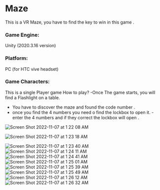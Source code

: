 # Maze


This is a VR Maze, you have to find the key to win in this game .

### Game Engine:
Unity (2020.3.16 version)

### Platform:
PC (for HTC vive headset)

### Game Characters:
This is a single Player game
How to play?
-Once The game starts, you will find a Flashlight on a table.
- You have to discover the maze and found the code number .
- once you find the 4 numbers you need o find the lockbox to open it.
-enter the 4 numbers and if they correct the lockbox will open .

![Screen Shot 2022-11-07 at 1 22 08 AM](https://user-images.githubusercontent.com/79119095/200201704-8b4636d4-a4f5-4c61-8ebf-489765e84825.png)


![Screen Shot 2022-11-07 at 1 23 18 AM](https://user-images.githubusercontent.com/79119095/200201786-1814a155-eb70-4b2b-8165-9f11467fa838.png)



![Screen Shot 2022-11-07 at 1 23 40 AM](https://user-images.githubusercontent.com/79119095/200201921-f4d313fd-9fd0-457c-8688-baadfb0c4cfe.png)
![Screen Shot 2022-11-07 at 1 24 11 AM](https://user-images.githubusercontent.com/79119095/200201970-40f9cf3a-4838-4c6d-a639-a72b0fbd7c8b.png)
![Screen Shot 2022-11-07 at 1 24 41 AM](https://user-images.githubusercontent.com/79119095/200202024-f4677053-ec05-4827-a8a4-93dc285d1916.png)
![Screen Shot 2022-11-07 at 1 25 01 AM](https://user-images.githubusercontent.com/79119095/200202073-f258dac7-2916-4b16-aae5-da086419457c.png)
![Screen Shot 2022-11-07 at 1 25 39 AM](https://user-images.githubusercontent.com/79119095/200202118-77b96fe9-aa18-479d-b97b-7cbda67be44e.png)
![Screen Shot 2022-11-07 at 1 25 49 AM](https://user-images.githubusercontent.com/79119095/200202144-75e5596e-01a2-4aaf-8279-de07c90bfbb5.png)
![Screen Shot 2022-11-07 at 1 26 12 AM](https://user-images.githubusercontent.com/79119095/200202198-c4dcd798-896a-4c4e-92be-d23daf27e2d8.png)
![Screen Shot 2022-11-07 at 1 26 32 AM](https://user-images.githubusercontent.com/79119095/200202216-094b6eb9-3fb4-4332-867b-5322f0591278.png)

